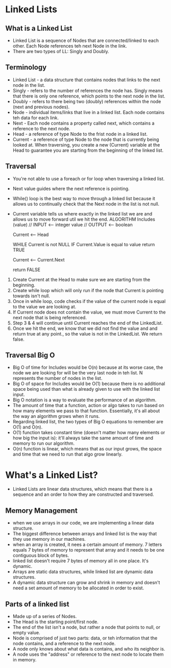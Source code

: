 # Linked Lists
## What is a Linked List
- Linked List is a sequence of Nodes that are connected/linked to each other. Each Node references teh next Node in the link.
- There are two types of LL: Singly and Doubly.
## Terminology
- Linked List - a data structure that contains nodes that links to the next node in the list.
- Singly - refers to the number of references the node has. Singly means that there is only one reference, which points to the next node in the list.
- Doubly - refers to there being two (doubly) references within the node (next and previous nodes).
- Node - individual items/links that live in a linked list. Each node contains teh data for each link.
- Next - Each node contains a property called next, which contains a reference to the next node.
- Head - a reference of type Node to the frist node in a linked list.
- Current - a reference of type Node to the node that is currently being looked at. When traversing, you create a new (Current) variable at the Head to guarantee you are starting from the beginning of the linked list.

## Traversal
- You're not able to use a foreach or for loop when traversing a linked list.
- Next value guides where the next reference is pointing.
- While() loop is the best way to move through a linked list because it allows us to continually check that the Next node in the list is not null.
- Current variable tells us where exactly in the linked list we are and allows us to move forward util we hit the end.
ALGORITHM Includes (value)
// INPUT <-- integer value
// OUTPUT <-- boolean

  Current <-- Head

  WHILE Current is not NULL
    IF Current.Value is equal to value
      return TRUE

    Current <-- Current.Next

  return FALSE

1. Create Current at the Head to make sure we are starting from the beginning.
2. Create while loop which will only run if the node that Current is pointing towards isn't null.
3. Once in while loop, code checks if the value of the current node is equal to the value we are looking at.
4. If Current node does not contain the value, we must move Current to the next node that is being referenced.
5. Step 3 & 4 will continue until Current reaches the end of the LinkedList.
6. Once we hit the end, we know that we did not find the value and and return true at any point., so the value is not in the LinkedList. We return false.

## Traversal Big O
- Big O of time for Includes would be O(n) because at its worse case, the node we are looking for will be the very last node in teh list. N represents the number of nodes in the list.
- Big O of space for Includes would be O(1) because there is no additional space being used than what is already given to use with the linked list input.
- Big O notation is a way to evaluate the performance of an algorithm.
- The amount of time that a function, action or algo takes to run based on how many elements we pass to that function. Essentially, it's all about the way an algorithm grows when it runs.
- Regarding linked list, the two types of Big O equations to remember are O(1) and O(n).
- O(1) function takes constant time (doesn't matter how many elements or how big the input is): it'll always take the same amount of time and memory to run our algorithm.
- O(n) function is linear, which means that as our input grows, the space and time that we need to run that algo grow linearly.

# What's a Linked List?
- Linked Lists are linear data structures, which means that there is a sequence and an order to how they are constructed and traversed.

## Memory Management
- when we use arrays in our code, we are implementing a linear data structure.
- The biggest difference between arrays and linked list is the way that they use memory in our machines.
- when an array is created, it nees a certain amount of memory. 7 letters equals 7 bytes of memory to represent that array and it needs to be one contiguous block of bytes.
- linked list doesn't require 7 bytes of memory all in one place. It's dynamic.
- Arrays are static data structures, while linked list are dynamic data structures.
- A dynamic data structure can grow and shrink in memory and doesn't need a set amount of memory to be allocated in order to exist.

## Parts of a linked list
- Made up of a series of Nodes.
- The Head is the starting point/first node. 
- The end of the list isn't a node, but rather a node that points to null, or empty value.
- Node is comprised of just two parts: data, or teh information that the node contains, and a reference to the next node.
- A node only knows about what data is contains, and who its neighbor is.
- A node uses the "address" or reference to the next node to locate them in memory.


